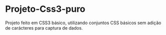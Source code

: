 # Projeto-Css3-puro
Projeto feito em CSS3 básico, utilizando conjuntos CSS básicos sem adição de carácteres para captura de dados.
